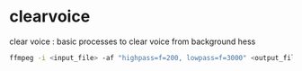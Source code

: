 # clearvoice
clear voice : basic processes to clear voice from background hess

```bash
ffmpeg -i <input_file> -af "highpass=f=200, lowpass=f=3000" <output_file>
```
